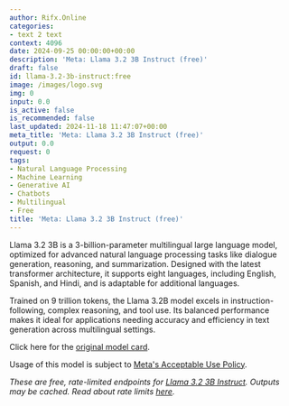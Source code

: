 ```yaml
---
author: Rifx.Online
categories:
- text 2 text
context: 4096
date: 2024-09-25 00:00:00+00:00
description: 'Meta: Llama 3.2 3B Instruct (free)'
draft: false
id: llama-3.2-3b-instruct:free
image: /images/logo.svg
img: 0
input: 0.0
is_active: false
is_recommended: false
last_updated: 2024-11-18 11:47:07+00:00
meta_title: 'Meta: Llama 3.2 3B Instruct (free)'
output: 0.0
request: 0
tags:
- Natural Language Processing
- Machine Learning
- Generative AI
- Chatbots
- Multilingual
- Free
title: 'Meta: Llama 3.2 3B Instruct (free)'
---
```




Llama 3.2 3B is a 3-billion-parameter multilingual large language model, optimized for advanced natural language processing tasks like dialogue generation, reasoning, and summarization. Designed with the latest transformer architecture, it supports eight languages, including English, Spanish, and Hindi, and is adaptable for additional languages.

Trained on 9 trillion tokens, the Llama 3.2B model excels in instruction-following, complex reasoning, and tool use. Its balanced performance makes it ideal for applications needing accuracy and efficiency in text generation across multilingual settings.

Click here for the [original model card](https://github.com/meta-llama/llama-models/blob/main/models/llama3_2/MODEL_CARD.md).

Usage of this model is subject to [Meta's Acceptable Use Policy](https://www.llama.com/llama3/use-policy/).

_These are free, rate-limited endpoints for [Llama 3.2 3B Instruct](/meta-llama/llama-3.2-3b-instruct). Outputs may be cached. Read about rate limits [here](/docs/limits)._

